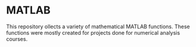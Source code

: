 # MATLAB
This repository ollects a variety of mathematical MATLAB functions. These functions were mostly
created for projects done for numerical analysis courses.
